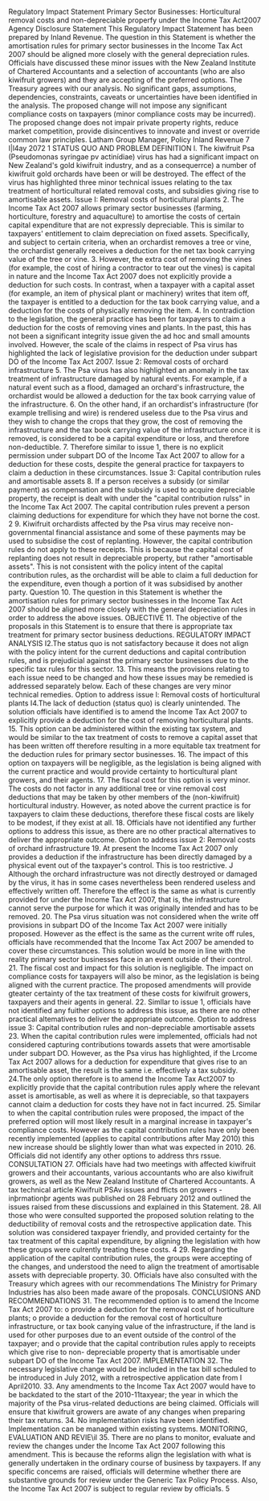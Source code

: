 Regulatory Impact Statement Primary Sector Businesses: Horticultural removal costs and non-depreciable properfy under the Income Tax Act2007 Agency Disclosure Statement This Regulatory Impact Statement has been prepared by Inland Revenue. The question in this Statement is whether the amortisation rules for primary sector businesses in the Income Tax Act 2007 should be aligned more closely with the general depreciation rules. Officials have discussed these minor issues with the New Zealand Institute of Chartered Accountants and a selection of accountants (who are also kiwifruit growers) and they are accepting of the preferred options. The Treasury agrees with our analysis. No significant gaps, assumptions, dependencies, constraints, caveats or uncertainties have been identified in the analysis. The proposed change will not impose any significant compliance costs on taxpayers (minor compliance costs may be incurred). The proposed change does not impair private property rights, reduce market competition, provide disincentives to innovate and invest or override common law principles. Latham Group Manager, Policy Inland Revenue 7 I|l4ay 2072 1 STATUS QUO AND PROBLEM DEFINITION l. The kiwifruit Psa (Pseudomonas syringae pv actinídiae) virus has had a significant impact on New Zealand's gold kiwifruit industry, and as a consequerrce) a number of kiwifruit gold orchards have been or will be destroyed. The effect of the virus has highlighted three minor technical issues relating to the tax treatment of horticultural related removal costs, and subsidies giving rise to amortisable assets. Issue I: Removal costs of horticultural plants 2. The Income Tax Act 2007 allows primary sector businesses (farming, horticulture, forestry and aquaculture) to amortise the costs of certain capital expenditure that are not expressly depreciable. This is similar to taxpayers' entitlement to claim depreciation on fixed assets. Specifically, and subject to certain criteria, when an orchardist removes a tree or vine, the orchardist generally receives a deduction for the net tax book carrying value of the tree or vine. 3. However, the extra cost of removing the vines (for example, the cost of hiring a contractor to tear out the vines) is capital in nature and the Income Tax Act 2007 does not explicitly provide a deduction for such costs. In contrast, when a taxpayer with a capital asset (for example, an item of physical plant or machinery) writes that item off, the taxpayer is entitled to a deduction for the tax book carrying value, and a deduction for the costs of physically removing the item. 4. In contradiction to the legislation, the general practice has been for taxpayers to claim a deduction for the costs of removing vines and plants. ln the past, this has not been a significant integrity issue given the ad hoc and small amounts involved. However, the scale of the claims in respect of Psa virus has highlighted the lack of legislative provision for the deduction under subpart DO of the Income Tax Act 2007. Issue 2: Removal costs of orchard infrastructure 5. The Psa virus has also highlighted an anomaly in the tax treatment of infrastructure damaged by natural events. For example, if a natural event such as a flood, damaged an orchard's infrastructure, the orchardist would be allowed a deduction for the tax book carrying value of the infrastructure. 6. On the other hand, if an orchardist's infrastructure (for example trellising and wire) is rendered useless due to the Psa virus and they wish to change the crops that they grow, the cost of removing the infrastructure and the tax book carrying value of the infrastructure once it is removed, is considered to be a capital expenditure or loss, and therefore non-deductible. 7. Therefore similar to issue 1, there is no explicit permission under subpart DO of the Income Tax Act 2007 to allow for a deduction for these costs, despite the general practice for taxpayers to claim a deduction in these circumstances. Issue 3: Capital contributíon rules and amortisable assets 8. If a person receives a subsidy (or similar payment) as compensation and the subsidy is used to acquire depreciable property, the receipt is dealt with under the "capital contribution rulss" in the Income Tax Act 2007. The capital contribution rules prevent a person claiming deductions for expenditure for which they have not borne the cost. 2 9. Kiwifruit orchardists affected by the Psa virus may receive non-governmental financial assistance and some of these payments may be used to subsidise the cost of replanting. However, the capital contribution rules do not apply to these receipts. This is because the capital cost of replanting does not result in depreciable property, but rather "amortisable assets". This is not consistent with the policy intent of the capital contribution rules, as the orchardist will be able to claim a full deduction for the expenditure, even though a portion of it was subsidised by another party. Questíon 10. The question in this Statement is whether the amortisation rules for primary sector businesses in the Income Tax Act 2007 should be aligned more closely with the general depreciation rules in order to address the above issues. OBJECTIVE 11. The objective of the proposals in this Statement is to ensure that there is appropriate tax treatment for primary sector business deductions. REGULATORY IMPACT ANALYSIS I2.The status quo is not satisfactory because it does not align with the policy intent for the current deductions and capital contribution rules, and is prejudicial against the primary sector businesses due to the specific tax rules for this sector. 13. This means the provisions relating to each issue need to be changed and how these issues may be remedied is addressed separately below. Each of these changes are very minor technical remedies. Option to address issue l: Removal costs of horticultural plants I4.The lack of deduction (status quo) is clearly unintended. The solution officials have identified is to amend the Income Tax Act 2007 to explicitly provide a deduction for the cost of removing horticultural plants. 15. This option can be administered within the existing tax system, and would be similar to the tax treatment of costs to remove a capital asset that has been written off therefore resulting in a more equitable tax treatment for the deduction rules for primary sector businesses. 16. The impact of this option on taxpayers will be negligible, as the legislation is being aligned with the current practice and would provide certainty to horticultural plant growers, and their agents. 17. The fiscal cost for this option is very minor. The costs do not factor in any additional tree or vine removal cost deductions that may be taken by other members of the (non-kiwifruit) horticultural industry. However, as noted above the current practice is for taxpayers to claim these deductions, therefore these fiscal costs are likely to be modest, if they exist at all. 18. Officials have not identified any further options to address this issue, as there are no other practical alternatives to deliver the appropriate outcome. Option to address issue 2: Removal costs of orchard infrastructure 19. At present the Income Tax Act 2007 only provides a deduction if the infrastructure has been directly damaged by a physical event out of the taxpayer's control. This is too restrictive. J Although the orchard infrastructure was not directly destroyed or damaged by the virus, it has in some cases nevertheless been rendered useless and effectively written off. Therefore the effect is the same as what is currently provided for under the Income Tax Act 2007, that is, the infrastructure cannot serve the purpose for which it was originally intended and has to be removed. 20. The Psa virus situation was not considered when the write off provisions in subpart DO of the Income Tax Act 2007 were initially proposed. However as the effect is the same as the current write off rules, officials have recommended that the Income Tax Act 2007 be amended to cover these circumstances. This solution would be more in line with the reality primary sector businesses face in an event outside of their control. 21. The fiscal cost and impact for this solution is negligible. The impact on compliance costs for taxpayers will also be minor, as the legislation is being aligned with the current practice. The proposed amendments will provide gteater certainty of the tax treatment of these costs for kiwifruit growers, taxpayers and their agents in general. 22. Simllar to issue 1, officials have not identified any fuither options to address this issue, as there are no other practical altematives to deliver the appropriate outcome. Option to address issue 3: Capital contribution rules and non-depreciable amortisable assets 23. When the capital contribution rules were implemented, officials had not considered capturing contributions towards assets that were amortisable under subpart DO. However, as the Psa virus has highlighted, if the Lrcome Tax Act 2007 allows for a deduction for expenditure that gives rise to an amortisable asset, the result is the same i.e. effectively a tax subsidy. 24.The only option therefore is to amend the Income Tax Act2007 to explicitly provide that the capital contribution rules apply where the relevant asset is amortisable, as well as where it is depreciable, so that taxpayers cannot claim a deduction for costs they have not in fact incurred. 25. Similar to when the capital contribution rules were proposed, the impact of the preferred option will most likely result in a marginal increase in taxpayer's compliance costs. However as the capital contribution rules have only been recently implemented (applies to capital contributions after May 2010) this new increase should be slightly lower than what was expected in 2010. 26. Officials did not identify any other options to address thrs rssue. CONSULTATION 27. Officials have had two meetings with affected kiwifruit growers and their accountants, various accountants who are also kiwifruit growers, as well as the New Zealand Institute of Chartered Accountants. A tax technical article Kiwifruit PSAv issues and fficts on growers - inþrmationþr agents was published on 28 February 2012 and outlined the issues raised from these discussions and explained in this Statement. 28. All those who were consulted supported the proposed solution relating to the deductibility of removal costs and the retrospective application date. This solution was considered taxpayer friendly, and provided certainty for the tax treatment of this capital expenditure, by aligning the legislation with how these groups were culrently treating these costs. 4 29. Regarding the application of the capital contribution rules, the groups were accepting of the changes, and understood the need to align the treatment of amortisable assets with depreciable property. 30. Officials have also consulted with the Treasury which agrees with our recommendations The Ministry for Primary Industries has also been made aware of the proposals. CONCLUSIONS AND RECOMMENDATIONS 31. The recommended option is to amend the Income Tax Act 2007 to: o provide a deduction for the removal cost of horticulture plants; o provide a deduction for the removal cost of horticulture infrastructure, or tax book canying value of the infrastructure, if the land is used for other purposes due to an event outside of the control of the taxpayer; and o provide that the capital contribution rules apply to receipts which give rise to non- depreciable property that is amortisable under subpart DO of the Income Tax Act 2007. IMPLEMENTATION 32. The necessary legislative change would be included in the tax bill scheduled to be introduced in July 2012, with a retrospective application date from I April2010. 33. Any amendments to the Income Tax Act 2007 would have to be backdated to the start of the 2010-11taxyear; the year in which the majority of the Psa virus-related deductions are being claimed. Officials will ensure that kiwifruit growers are awate of any changes when preparing their tax returns. 34. No implementation risks have been identified. Implementation can be managed within existing systems. MONITORING, EVALUATION AND REVIE\\il 35. There are no plans to monitor, evaluate and review the changes under the Income Tax Act 2007 following this amendment. This is because the reforms align the legislation with what is generally undertaken in the ordinary course of business by taxpayers. If any specific concems are raised, officials will determine whether there are substantive grounds for review under the Generic Tax Policy Process. Also, the Income Tax Act 2007 is subject to regular review by officia1s. 5